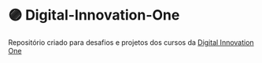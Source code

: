 # :purple_circle:	Digital-Innovation-One
Repositório criado para desafios e projetos dos cursos da [Digital Innovation One](https://digitalinnovation.one/)
